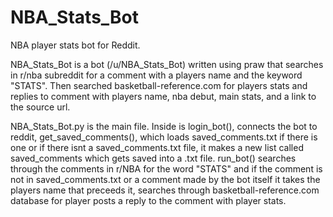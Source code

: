 # NBA_Stats_Bot
NBA player stats bot for Reddit.

NBA_Stats_Bot is a bot (/u/NBA_Stats_Bot) written using praw that searches in  r/nba subreddit for a comment with a players name and the keyword "STATS". Then searched basketball-reference.com for players stats and replies to comment with players name, nba debut, main stats, and a link to the source url. 

NBA_Stats_Bot.py is the main file. Inside is login_bot(),  connects the bot to reddit, get_saved_comments(), which loads saved_comments.txt if there is one or if there isnt a saved_comments.txt file, it makes a new list called saved_comments which gets saved into a .txt file.  run_bot() searches through the comments in r/NBA for the word "STATS" and if the comment is not in saved_comments.txt or a comment made by the bot itself it takes the players name that preceeds it, searches through basketball-reference.com database for player posts a reply to the comment with player stats.



